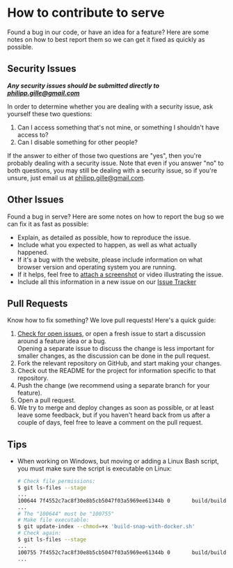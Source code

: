 # How to contribute to serve

Found a bug in our code, or have an idea for a feature? Here are some notes on how to best report them so we can get it fixed as quickly as possible.

## Security Issues

***Any security issues should be submitted directly to <philipp.gille@gmail.com>***

In order to determine whether you are dealing with a security issue, ask yourself these two questions:

1. Can I access something that's not mine, or something I shouldn't have access to?
2. Can I disable something for other people?

If the answer to either of those two questions are "yes", then you're probably dealing with a security issue. Note that even if you answer "no" to both questions, you may still be dealing with a security issue, so if you're unsure, just email us at <philipp.gille@gmail.com>.

## Other Issues

Found a bug in serve? Here are some notes on how to report the bug so we can fix it as fast as possible:

- Explain, as detailed as possible, how to reproduce the issue.
- Include what you expected to happen, as well as what actually happened.
- If it's a bug with the website, please include information on what browser version and operating system you are running.
- If it helps, feel free to [attach a screenshot](https://github.com/blog/1347-issue-attachments) or video illustrating the issue.
- Include all this information in a new issue on our [Issue Tracker](https://github.com/philippgille/serve/issues)

## Pull Requests

Know how to fix something? We love pull requests! Here's a quick guide:

1. [Check for open issues](https://github.com/philippgille/serve/issues), or open a fresh issue to start a discussion around a feature idea or a bug.  
   Opening a separate issue to discuss the change is less important for smaller changes, as the discussion can be done in the pull request.
2. Fork the relevant repository on GitHub, and start making your changes.
3. Check out the README for the project for information specific to that repository.
3. Push the change (we recommend using a separate branch for your feature).
4. Open a pull request.
5. We try to merge and deploy changes as soon as possible, or at least leave some feedback, but if you haven't heard back from us after a couple of days, feel free to leave a comment on the pull request.

## Tips

- When working on Windows, but moving or adding a Linux Bash script, you must make sure the script is executable on Linux:
    ```bash
    # Check file permissions:
    $ git ls-files --stage
    ...
    100644 7f4552c7ac8f30e8b5cb5047f03a5969ee61344b 0       build/build.sh
    ...
    # The "100644" must be "100755"
    # Make file executable:
    $ git update-index --chmod=+x 'build-snap-with-docker.sh'
    # Check again:
    $ git ls-files --stage
    ...
    100755 7f4552c7ac8f30e8b5cb5047f03a5969ee61344b 0       build/build.sh
    ...
    ```
